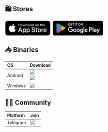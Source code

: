 ## 🛍️ Stores
<a href="https://apps.apple.com/us/app/happ-proxy-utility/id6504287215?platform=iphone"><img height=50px src="https://raw.githubusercontent.com/Happ-proxy/.github/refs/heads/main/assets/apple.appstore.png"></a>&nbsp;&nbsp;<a href="https://play.google.com/store/apps/details?id=com.happproxy"><img height=50px src="https://raw.githubusercontent.com/Happ-proxy/.github/refs/heads/main/assets/google.googleplay.png"></a>&nbsp;&nbsp;&nbsp;&nbsp;&nbsp;&nbsp;&nbsp;&nbsp;


## 📥 Binaries

<div align=left>
<table>
    <thead align=left>
        <tr>
            <th>OS</th>
            <th>Download</th>
        </tr>
    </thead>
    <tbody align=left>
        <tr>
        <td>Android</td>
            <td>
                <a href="https://github.com/Happ-proxy/happ-android/releases/latest/download/Happ.apk"><img src="https://img.shields.io/badge/APK-Stable-044d29.svg?logo=android"></a><br/>
                <a href="https://github.com/Happ-proxy/happ-android/releases/latest/download/Happ_beta.apk"><img src="https://img.shields.io/badge/APK-Beta-044d29.svg?logo=android"></a>
            </td>
        </tr>
        <tr>
            <td>Windows</td>
            <td>
                <a href=""><img src="https://img.shields.io/badge/Setup-x64-2d7d9a.svg?logo=windows"></a>
            </td>
        </tr>
    </tbody>
</table>


</div>

## 👩‍🏫 Community

<div align=left>
<table>
    <thead align=left>
        <tr>
            <th>Platform</th>
            <th>Join</th>
        </tr>
    </thead>
    <tbody align=left>
        <tr>
        <tr>
            <td>Telegram</td>
            <td>
                <a href="https://t.me/happ_chat"><img src="https://img.shields.io/badge/-happ__chat-blue?style=flat&logo=Telegram&logoColor=white"></a>
            </td>
        </tr>
    </tbody>
</table>


</div>
